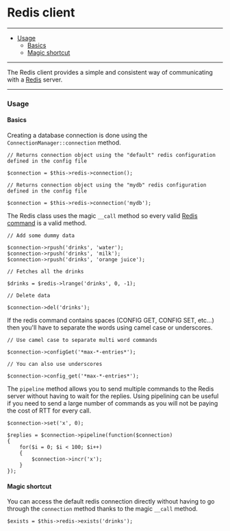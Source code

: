 # Redis client

--------------------------------------------------------

* [Usage](#usage)
	- [Basics](#usage:basics)
	- [Magic shortcut](#magic_shortcut)

--------------------------------------------------------

The Redis client provides a simple and consistent way of communicating with a [Redis](http://redis.io) server.

--------------------------------------------------------

<a id="usage"></a>

### Usage

<a id="usage:basics"></a>

#### Basics

Creating a database connection is done using the ```ConnectionManager::connection``` method.

	// Returns connection object using the "default" redis configuration defined in the config file

	$connection = $this->redis->connection();

	// Returns connection object using the "mydb" redis configuration defined in the config file

	$connection = $this->redis->connection('mydb');

The Redis class uses the magic ```__call``` method so every valid [Redis command](http://redis.io/commands) is a valid method.

	// Add some dummy data

	$connection->rpush('drinks', 'water');
	$connection->rpush('drinks', 'milk');
	$connection->rpush('drinks', 'orange juice');

	// Fetches all the drinks

	$drinks = $redis->lrange('drinks', 0, -1);

	// Delete data

	$connection->del('drinks');

If the redis command contains spaces (CONFIG GET, CONFIG SET, etc...) then you'll have to separate the words using camel case or underscores.

	// Use camel case to separate multi word commands

	$connection->configGet('*max-*-entries*');

	// You can also use underscores

	$connection->config_get('*max-*-entries*');

The ```pipeline``` method allows you to send multiple commands to the Redis server without having to wait for the replies. Using pipelining can be useful if you need to send a large number of commands as you will not be paying the cost of RTT for every call.

	$connection->set('x', 0);

	$replies = $connection->pipeline(function($connection)
	{
		for($i = 0; $i < 100; $i++)
		{
			$connection->incr('x');
		}
	});

<a id="usage:magic_shortcut"></a>

#### Magic shortcut

You can access the default redis connection directly without having to go through the ```connection``` method thanks to the magic ```__call``` method.

	$exists = $this->redis->exists('drinks');
